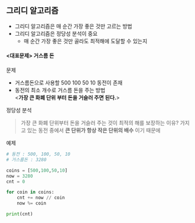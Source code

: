 ## 그리디 알고리즘

- 그리디 알고리즘은 매 순간 가장 좋은 것만 고르는 방법
- 그리디 알고리즘은 정당성 분석이 중요
    - 매 순간 가장 좋은 것만 골라도 최적해에 도달할 수 있는지

#### <대표문제> 거스름 돈
문제
- 거스름돈으로 사용할 500 100 50 10 동전이 존재  
- 동전의 최소 개수로 거스름 돈을 주는 방법  
<****가장 큰 화폐 단위 부터 돈을 거슬러 주면 된다.****>

정당성 분석
>가장 큰 화폐 단위부터 돈을 거슬러 주는 것이 최적의 해를 보장하는 이유?
>가지고 있는 동전 중에서 **큰 단위가 항상 작은 단위의 배수** 이기 때문에

예제  

```python
# 동전 : 500, 100, 50, 10  
# 거스름돈 : 3280

coins = [500,100,50,10]
now = 3280
cnt = 0

for coin in coins:
    cnt += now // coin
    now %= coin

print(cnt)
```
